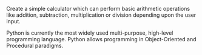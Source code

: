 Create a simple calculator which can perform basic arithmetic operations like addition, subtraction, multiplication or division depending upon the user input.


        
Python is currently the most widely used multi-purpose, high-level programming language.
Python allows programming in Object-Oriented and Procedural paradigms.
